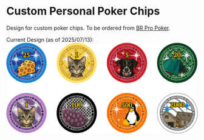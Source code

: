 # Custom Personal Poker Chips

Design for custom poker chips. To be ordered from [BR Pro Poker](https://brpropoker.com/collections/custom-chips/products/copy-of-custom-39mm-1-5-inch-chips-standard-casino-chip-size).

Current Design (as of 2025/07/13):
![Poker Chips](houser-chips-20250713.png)